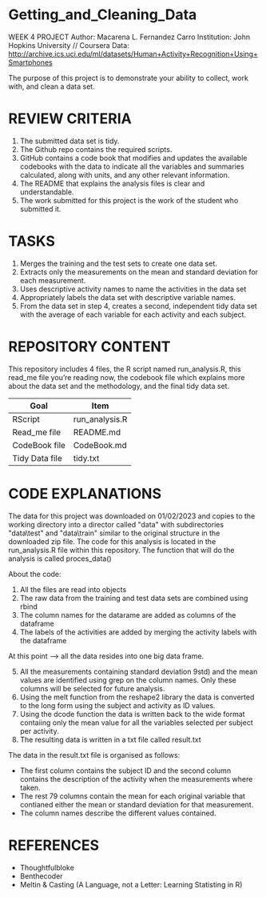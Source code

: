 # Getting_and_Cleaning_Data
WEEK 4 PROJECT 
Author: Macarena L. Fernandez Carro
Institution: John Hopkins University // Coursera
Data: http://archive.ics.uci.edu/ml/datasets/Human+Activity+Recognition+Using+Smartphones

The purpose of this project is to demonstrate your ability to collect, work with, and clean a data set.

# REVIEW CRITERIA

1. The submitted data set is tidy. 
2. The Github repo contains the required scripts.
3. GitHub contains a code book that modifies and updates the available codebooks with the data to indicate all the variables and summaries calculated, along with units, and any other relevant information.
4. The README that explains the analysis files is clear and understandable.
5. The work submitted for this project is the work of the student who submitted it.

# TASKS

1. Merges the training and the test sets to create one data set.
2. Extracts only the measurements on the mean and standard deviation for each measurement. 
3. Uses descriptive activity names to name the activities in the data set
4. Appropriately labels the data set with descriptive variable names. 
5. From the data set in step 4, creates a second, independent tidy data set with the average of each variable for each activity and each subject.

# REPOSITORY CONTENT 

This repository includes 4 files, the R script named run_analysis.R, this read_me file you’re reading now, the codebook file which explains more about the data set and the methodology, and the final tidy data set.

| Goal | Item | 
|------|------|
| RScript | run_analysis.R |
| Read_me file | README.md|
| CodeBook file | CodeBook.md|
| Tidy Data file | tidy.txt |


# CODE EXPLANATIONS

The data for this project was downloaded on 01/02/2023 and copies to the working directory into a director called "data" with subdirectories "data\test" and "data\train" similar to the original structure in the downloaded zip file.
The code for this analysis is located in the run_analysis.R file within this repository.
The function that will do the analysis is called proces_data()

About the code:

1. All the files are read into objects
2. The raw data from the training and test data sets are combined using rbind
3. The column names for the datarame are added as columns of the dataframe
4. The labels of the activities are added by merging the activity labels with the dataframe

At this point --> all the data resides into one big data frame. 

5. All the measurements containing standard deviation 9std) and the mean values are identified using grep on the column names. Only these columns will be selected for future analysis.
6. Using the melt function from the reshape2 library the data is converted to the long form using the subject and activity as ID values.
7. Using the dcode function the data is written back to the wide format contaiing only the mean value for all the variables selected per subject per activity.
8. The resulting data is written in a txt file called result.txt

The data in the result.txt file is organised as follows:

- The first column contains the subject ID and the second column contains the description of the activity when the measurements where taken.
- The rest 79 columns contain the mean for each original variable that contianed either the mean or standard deviation for that measurement.
- The column names describe the different values contained.


# REFERENCES

- Thoughtfulbloke
- Benthecoder
- Meltin & Casting (A Language, not a Letter: Learning Statisting in R)
